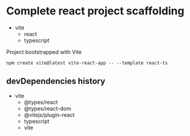 # Complete react project scaffolding

- vite
  - react
  - typescript

Project bootstrapped with Vite

```shell
npm create vite@latest vite-react-app -- --template react-ts
```

## devDependencies history

- vite
  - @types/react
  - @types/react-dom
  - @vitejs/plugin-react
  - typescript
  - vite
